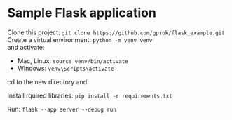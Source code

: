 # Sample Flask application

Clone this project: ```git clone https://github.com/gprok/flask_example.git```  
Create a virtual environment: ```python -m venv venv```  
and activate:  
- Mac, Linux: ```source venv/bin/activate```  
- Windows: ```venv\Scripts\activate```  

cd to the new directory and  

Install rquired libraries: ```pip install -r requirements.txt```

Run: ```flask --app server --debug run```  
